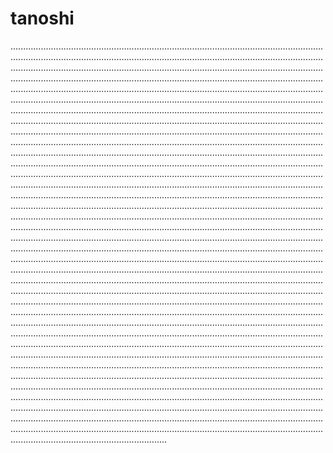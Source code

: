 # tanoshi
..........................................................................................................................................................................................................................................................................................................................................................................................................................................................................................................................................................................................................................................................................................................................................................................................................................................................................................................................................................................................................................................................................................................................................................................................................................................................................................................................................................................................................................................................................................................................................................................................................................................................................................................................................................................................................................................................................................................................................................................................................................................................................................................................................................................................................................................................................................................................................................................................................................................................................................................................................................................................................................................................................................................................................................................................................................................................................................................................................................................................................................................................................................................................................................................................................................................................................................................................................................................................................................................................................................................................................................................................................................................................................................................................................................................................................................................................................................................................................................................................................................................................................................................................................................................................................................................................................................................................................................................................................................................................................................................................................................................................................................................................................................................................................................................................................................................
